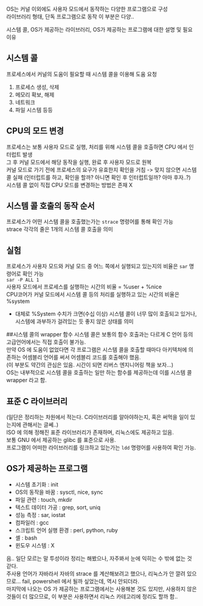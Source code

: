 OS는 커널 이외에도 사용자 모드에서 동작하는 다양한 프로그램으로 구성  
라이브러리 형태, 단독 프로그램으로 동작 이 부분은 다양..  

시스템 콜, OS가 제공하는 라이브러리, OS가 제공하는 프로그램에 대한 설명 및 필요 이유  

## 시스템 콜
프로세스에서 커널의 도움이 필요할 때 시스템 콜을 이용해 도움 요청  
1. 프로세스 생성, 삭제
2. 메모리 확보, 해제
3. 네트워크
4. 파일 시스템
등등

## CPU의 모드 변경
프로세스는 보통 사용자 모드로 실행, 처리를 위해 시스템 콜을 호출하면 CPU 에서 인터럽트 발생  
그 후 커널 모드에서 해당 동작을 실행, 완료 후 사용자 모드로 원복  
커널 모드로 가기 전에 프로세스의 요구가 유효한지 확인을 거침 -> 맞지 않으면 시스템 콜 실패 (인터럽트를 하고, 확인을 할까? 아니면 확인 후 인터럽트일까? 아마 후자..?)  
시스템 콜 없이 직접 CPU 모드를 변경하는 방법은 존재 X

## 시스템 콜 호출의 동작 순서
프로세스가 어떤 시스템 콜을 호출했는가는 `strace` 명령어를 통해 확인 가능  
strace 각각의 줄은 1개의 시스템 콜 호출을 의미  

## 실험
프로세스가 사용자 모드와 커널 모드 중 어느 쪽에서 실행되고 있는지의 비율은 `sar` 명령어로 확인 가능  
`` sar -P ALL 1 ``  
사용자 모드에서 프로세스를 실행하는 시간의 비율 = %user + %nice  
CPU코어가 커널 모드에서 시스템 콜 등의 처리를 실행하고 있는 시간의 비율은 %system  

* 대체로 %System 수치가 크면(수십 이상) 시스템 콜이 너무 많이 호출되고 있거나, 시스템에 과부하가 걸려있는 듯 좋지 않은 상태를 의미

##시스템 콜의 wrapper 함수
시스템 콜은 보통의 함수 호출과는 다르게 C 언어 등의 고급언어에서는 직접 호출이 불가능.  
만약 OS 에 도움이 없었다면 각 프로그램은 시스템 콜을 호출할 때마다 아키텍처에 의존하는 어셈블리 언어를 써서 어셈블리 코드를 호출해야 했음.  
(이 부분도 약간의 관심은 있음. 시간이 되면 리버스 엔지니어링 책을 보자...)  
OS는 내부적으로 시스템 콜을 호출하는 일만 하는 함수를 제공하는데 이를 시스템 콜 wrapper 라고 함.  

## 표준 C 라이브러리 
(일단은 정리하는 차원에서 적는다. C라이브러리를 알아야하는지, 혹은 써먹을 일이 있는지에 관해서는 글쎄..)  
ISO 에 의해 정해진 표준 라이브러리가 존재하며, 리눅스에도 제공하고 있음.  
보통 GNU 에서 제공하는 glibc 를 표준으로 사용.  
프로그램이 어떠한 라이브러리를 링크하고 있는가는 `ldd` 명령어를 사용하여 확인 가능.  

## OS가 제공하는 프로그램
- 시스템 초기화 : init
- OS의 동작을 바꿈 : sysctl, nice, sync
- 파일 관련 : touch, mkdir
- 텍스트 데이터 가공 : grep, sort, uniq
- 성능 측정 : sar, iostat
- 컴파일러 : gcc
- 스크립트 언어 실행 환경 : perl, python, ruby
- 셸 : bash
- 윈도우 시스템 : X


음.. 일단 모르는 말 투성이라 정리는 해봤으나, 자주봐서 눈에 익히는 수 밖에 없는 것 갇다.  
주사용 언어가 자바라서 자바의 strace 를 계산해보려고 했으나, 리눅스가 안 깔려 있으므로... fail, powershell 에서 될까 싶었는데, 역시 안되더라.  
마지막에 나오는 OS 가 제공하는 프로그램에서는 사용해본 것도 있지만, 사용하지 않은 것들이 더 많으므로, 이 부분은 사용하면서 리눅스 카테고리에 정리도 할까 함..  
